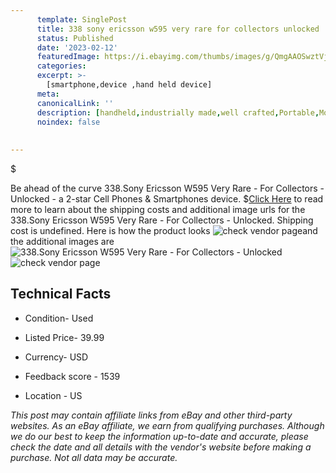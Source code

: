 ```yaml
---
      template: SinglePost
      title: 338 sony ericsson w595 very rare for collectors unlocked
      status: Published
      date: '2023-02-12'
      featuredImage: https://i.ebayimg.com/thumbs/images/g/QmgAAOSwztVj5swK/s-l225.jpg
      categories: 
      excerpt: >-
        [smartphone,device ,hand held device]
      meta:
      canonicalLink: ''
      description: [handheld,industrially made,well crafted,Portable,Mobile,Compact,Convenient,Lightweight,Maneuverable,Man-portable,Miniature,Carriable,Hand-held,Light,Holdable,Transportable,Mobile device,Pocket-sized,On-the-go,Wireless,Cordless,Compact size,Convenient size, smartphone,device ,hand held device]
      noindex: false
      
        
---
```

$

Be ahead of the curve 338.Sony Ericsson W595 Very Rare - For Collectors - Unlocked - a 2-star Cell Phones & Smartphones device.
$[Click Here](https://www.ebay.com/itm/165933141954?hash=item26a262cfc2%3Ag%3AQmgAAOSwztVj5swK&mkevt=1&mkcid=1&mkrid=711-53200-19255-0&campid=%253CePNCampaignId%253E&customid=%253CreferenceId%253E&toolid=10049) to read more to learn about the shipping costs and additional image urls for the 338.Sony Ericsson W595 Very Rare - For Collectors - Unlocked. Shipping cost is undefined. Here is how the product looks ![check vendor page](https://i.ebayimg.com/thumbs/images/g/QmgAAOSwztVj5swK/s-l225.jpg)and the additional images are![338.Sony Ericsson W595 Very Rare - For Collectors - Unlocked](https://i.ebayimg.com/images/g/QmgAAOSwztVj5swK/s-l1600.jpg)![check vendor page](https://origin-galleryplus.ebayimg.com/ws/web/165933141954_2_0_1/225x225.jpg,https://origin-galleryplus.ebayimg.com/ws/web/165933141954_3_0_1/225x225.jpg,https://origin-galleryplus.ebayimg.com/ws/web/165933141954_4_0_1/225x225.jpg,https://origin-galleryplus.ebayimg.com/ws/web/165933141954_5_0_1/225x225.jpg,https://origin-galleryplus.ebayimg.com/ws/web/165933141954_6_0_1/225x225.jpg,https://origin-galleryplus.ebayimg.com/ws/web/165933141954_7_0_1/225x225.jpg,https://origin-galleryplus.ebayimg.com/ws/web/165933141954_8_0_1/225x225.jpg)



 ## Technical Facts 



     
      

 - Condition- Used 


      

 - Listed Price- 39.99 


      

 - Currency- USD 


      

 - Feedback score - 1539 


      

 - Location - US 


      
      

 *_This post may contain affiliate links from eBay and other third-party websites. As an eBay affiliate, we earn from qualifying purchases. Although we do our best to keep the information up-to-date and accurate, please check the date and all details with the vendor's website before making a purchase. Not all data may be accurate._*






